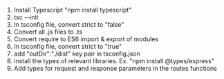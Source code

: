 1. Install Typescript "npm install typescript"
2. tsc --init
3. In tsconfig file, convert strict to "false"
4. Convert all .js files to .ts
5. Convert require to ES6 import & export of modules
6. In tsconfig file, convert strict to "true"
7. add "outDir":"./dist" key pair in tsconfig.json
8. install the types of relevant libraries. Ex. "npm install @types/express"
9. Add types for request and response parameters in the routes functions
